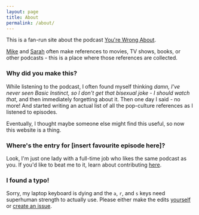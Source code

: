 ```yaml
---
layout: page
title: About
permalink: /about/
---
```


This is a fan-run site about the podcast [You're Wrong About](https://yourewrongabout.com).

[Mike](https://twitter.com/RottenInDenmark) and [Sarah](https://twitter.com/remember_sarah) often make references to movies, TV shows, books, or other podcasts - this is a place where those references are collected.

### Why did you make this?

While listening to the podcast, I often found myself thinking _damn, I've never seen Basic Instinct, so I don't get that bisexual joke - I should watch that_, and then immediately forgetting about it. Then one day I said - no more! And started writing an actual list of all the pop-culture references as I listened to episodes.

Eventually, I thought maybe someone else might find this useful, so now this website is a thing.

### Where's the entry for [insert favourite episode here]?

Look, I'm just one lady with a full-time job who likes the same podcast as you. If you'd like to beat me to it, learn about contributing [here](/contributing).

### I found a typo!

Sorry, my laptop keyboard is dying and the `a`, `r`, and `s` keys need superhuman strength to actually use. Please either make the edits [yourself](/contributing) or [create an issue](https://github.com/yourewrongaboutthefootnotes/yourewrongaboutthefootnotes.github.io/issues).
